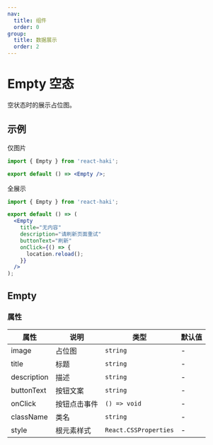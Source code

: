 ```yaml
---
nav:
  title: 组件
  order: 0
group:
  title: 数据展示
  order: 2
---
```


# Empty 空态

空状态时的展示占位图。

## 示例

仅图片

```jsx
import { Empty } from 'react-haki';

export default () => <Empty />;
```

全展示

```jsx
import { Empty } from 'react-haki';

export default () => (
  <Empty
    title="无内容"
    description="请刷新页面重试"
    buttonText="刷新"
    onClick={() => {
      location.reload();
    }}
  />
);
```

## Empty

### 属性

| 属性        | 说明         | 类型                  | 默认值 |
| ----------- | ------------ | --------------------- | ------ |
| image       | 占位图       | `string`              | -      |
| title       | 标题         | `string`              | -      |
| description | 描述         | `string`              | -      |
| buttonText  | 按钮文案     | `string`              | -      |
| onClick     | 按钮点击事件 | `() => void`          | -      |
| className   | 类名         | `string`              | -      |
| style       | 根元素样式   | `React.CSSProperties` | -      |
